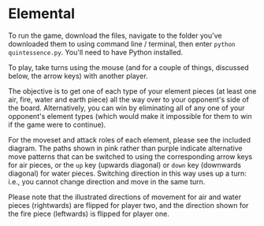 # Elemental

To run the game, download the files, navigate to the folder you've downloaded
them to using command line / terminal, then enter `python quintessence.py`.
You'll need to have Python installed.

To play, take turns using the mouse (and for a couple of things, discussed
below, the arrow keys) with another player.

The objective is to get one of each type of your element pieces (at least one
air, fire, water and earth piece) all the way over to your opponent's side of
the board. Alternatively, you can win by eliminating all of any one of your
opponent's element types (which would make it impossible for them to win if
the game were to continue).

For the moveset and attack roles of each element, please see the included
diagram. The paths shown in pink rather than purple indicate alternative
move patterns that can be switched to using the corresponding arrow keys
for air pieces, or the `up` key (upwards diagonal) or `down` key (downwards
diagonal) for water pieces. Switching direction in this way uses up a turn:
i.e., you cannot change direction and move in the same turn.

Please note that the illustrated directions of movement for air and water
pieces (rightwards) are flipped for player two, and the direction shown for
the fire piece (leftwards) is flipped for player one.
